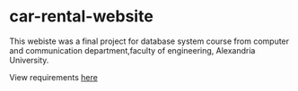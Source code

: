 # car-rental-website

This webiste was a final project for database system course from computer and communication department,faculty of engineering, Alexandria University.

View requirements [here](https://github.com/AhmadHazem/car-rental-website/blob/main/DB%20Final%20Project%20%20(1).pdf)
